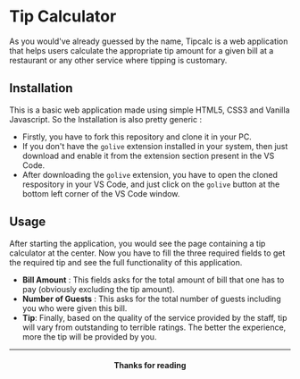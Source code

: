 
# Tip Calculator

As you would've already guessed by the name, Tipcalc is a web application that helps users calculate the appropriate tip amount for a given bill at a restaurant or any other service where tipping is customary. 


## Installation

This is a basic web application made using simple HTML5, CSS3 and Vanilla Javascript. So the Installation is also pretty generic :
* Firstly, you have to fork this repository and clone it in your PC.
* If you don't have the `golive` extension installed in your system, then just download and enable it from the extension section present in the VS Code.
* After downloading the `golive` extension, you have to open the cloned respository in your VS Code, and just click on the `golive` button at the bottom left corner of the VS Code window.

    
## Usage
After starting the application, you would see the page containing a tip calculator at the center. 
Now you have to fill the three required fields to get the required tip and see the full functionality of this application.
* **Bill Amount** : This fields asks for the total amount of bill that one has to pay (obviously excluding the tip amount).
* **Number of Guests** : This asks for the total number of guests including you who were given this bill.
* **Tip**: Finally, based on the quality of the service provided by the staff, tip will vary from outstanding to terrible ratings. The better the experience, more the tip will be provided by you.
***
<h4 align="center" ">
Thanks for reading
</h4>
